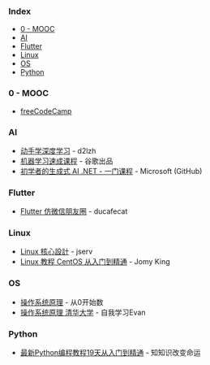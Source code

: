 ### Index

* [0 - MOOC](#0---mooc)
* [AI](#ai)
* [Flutter](#flutter)
* [Linux](#linux)
* [OS](#os)
* [Python](#python)


### 0 - MOOC

* [freeCodeCamp](https://chinese.freecodecamp.org)


### AI

* [动手学深度学习](https://zh.d2l.ai/index.html) - d2lzh
* [机器学习速成课程](https://developers.google.com/machine-learning/crash-course/prereqs-and-prework?hl=zh-cn) - 谷歌出品
* [初学者的生成式 AI .NET - 一门课程](https://github.com/microsoft/Generative-AI-for-beginners-dotnet/tree/main/translations/zh) - Microsoft (GitHub)



### Flutter

* [Flutter 仿微信朋友圈](https://www.youtube.com/playlist?v=7lZRWWELIaA&list=PL274L1n86T80VQcJb76zcXcPpF-S-fFV-) - ducafecat


### Linux

* [Linux 核心設計](https://youtube.com/playlist?list=PL6S9AqLQkFpongEA75M15_BlQBC9rTdd8) - jserv
* [Linux 教程 CentOS 从入门到精通](https://www.youtube.com/playlist?list=PL9nxfq1tlKKlImsI9_iDguCUOhLFGamKI) - Jomy King


### OS

* [操作系统原理](https://www.youtube.com/playlist?list=PLkl2qqmYigA66rJ4FgmZan4YIVRgNFLQx) - 从0开始数
* [操作系统原理 清华大学](https://www.youtube.com/playlist?list=PLgSjsxruwagoYuFuMnUY-lMzTfQR7ugw9) - 自我学习Evan


### Python

* [最新Python编程教程19天从入门到精通](https://www.youtube.com/playlist?list=PLVyDH2ns1F75k1hvD2apA0DwI3XMiSDqp) - 知知识改变命运
